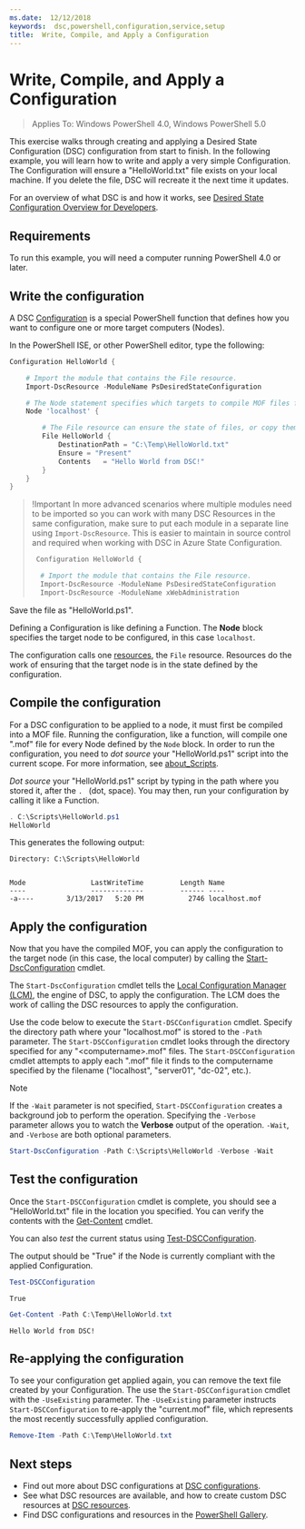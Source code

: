 ```yaml
---
ms.date:  12/12/2018
keywords:  dsc,powershell,configuration,service,setup
title:  Write, Compile, and Apply a Configuration
---
```

# Write, Compile, and Apply a Configuration

> Applies To: Windows PowerShell 4.0, Windows PowerShell 5.0

This exercise walks through creating and applying a Desired State Configuration (DSC) configuration from start to finish.
In the following example, you will learn how to write and apply a very simple Configuration. The Configuration will ensure a "HelloWorld.txt" file exists on your local machine. If you delete the file, DSC will recreate it the next time it updates.

For an overview of what DSC is and how it works, see [Desired State Configuration Overview for Developers](../overview/overview.md).

## Requirements

To run this example, you will need a computer running PowerShell 4.0 or later.

## Write the configuration

A DSC [Configuration](configurations.md) is a special PowerShell function that defines how you want to configure one or more target computers (Nodes).

In the PowerShell ISE, or other PowerShell editor, type the following:

```powershell
Configuration HelloWorld {

    # Import the module that contains the File resource.
    Import-DscResource -ModuleName PsDesiredStateConfiguration

    # The Node statement specifies which targets to compile MOF files for, when this configuration is executed.
    Node 'localhost' {

        # The File resource can ensure the state of files, or copy them from a source to a destination with persistent updates.
        File HelloWorld {
            DestinationPath = "C:\Temp\HelloWorld.txt"
            Ensure = "Present"
            Contents   = "Hello World from DSC!"
        }
    }
}
```

> !Important
> In more advanced scenarios where multiple modules need to be imported so you can work with many DSC Resources
> in the same configuration, make sure to put each module in a separate line using `Import-DscResource`.
> This is easier to maintain in source control and required when working with DSC in Azure State Configuration.
>
> ```powershell
>  Configuration HelloWorld {
>
>   # Import the module that contains the File resource.
>   Import-DscResource -ModuleName PsDesiredStateConfiguration
>   Import-DscResource -ModuleName xWebAdministration
>
> ```

Save the file as "HelloWorld.ps1".

Defining a Configuration is like defining a Function. The **Node** block specifies the target node to be configured, in this case `localhost`.

The configuration calls one [resources](../resources/resources.md), the `File` resource. Resources do the work of ensuring that the target node is in the state defined by the configuration.

## Compile the configuration

For a DSC configuration to be applied to a node, it must first be compiled into a MOF file.
Running the configuration, like a function, will compile one ".mof" file for every Node defined by the `Node` block.
In order to run the configuration, you need to *dot source* your "HelloWorld.ps1" script into the current scope.
For more information, see [about_Scripts](/powershell/module/microsoft.powershell.core/about/about_scripts?view=powershell-6#script-scope-and-dot-sourcing).

<!-- markdownlint-disable MD038 -->
*Dot source* your "HelloWorld.ps1" script by typing in the path where you stored it, after the `. ` (dot, space). You may then, run your configuration by calling it like a Function.
<!-- markdownlint-enable MD038 -->

```powershell
. C:\Scripts\HelloWorld.ps1
HelloWorld
```

This generates the following output:

```output
Directory: C:\Scripts\HelloWorld


Mode                LastWriteTime         Length Name
----                -------------         ------ ----
-a----        3/13/2017   5:20 PM           2746 localhost.mof
```

## Apply the configuration

Now that you have the compiled MOF, you can apply the configuration to the target node (in this case, the local computer) by calling the
[Start-DscConfiguration](/powershell/module/psdesiredstateconfiguration/start-dscconfiguration) cmdlet.

The `Start-DscConfiguration` cmdlet tells the [Local Configuration Manager (LCM)](../managing-nodes/metaConfig.md),
the engine of DSC, to apply the configuration.
The LCM does the work of calling the DSC resources to apply the configuration.

Use the code below to execute the `Start-DSCConfiguration` cmdlet. Specify the directory path where your "localhost.mof" is stored to the `-Path` parameter. The `Start-DSCConfiguration` cmdlet looks through the directory specified for any "\<computername\>.mof" files. The `Start-DSCConfiguration` cmdlet attempts to apply each ".mof" file it finds to the computername specified by the filename ("localhost", "server01", "dc-02", etc.).

> [!NOTE]
> If the `-Wait` parameter is not specified, `Start-DSCConfiguration` creates a background job to perform the operation. Specifying the `-Verbose` parameter allows you to watch the **Verbose** output of the operation. `-Wait`, and `-Verbose` are both optional parameters.

```powershell
Start-DscConfiguration -Path C:\Scripts\HelloWorld -Verbose -Wait
```

## Test the configuration

Once the `Start-DSCConfiguration` cmdlet is complete, you should see a "HelloWorld.txt" file in the location you specified. You can verify the contents with the [Get-Content](/powershell/module/microsoft.powershell.management/get-content) cmdlet.

You can also *test* the current status using [Test-DSCConfiguration](/powershell/module/psdesiredstateconfiguration/Test-DSCConfiguration).

The output should be "True" if the Node is currently compliant with the applied Configuration.

```powershell
Test-DSCConfiguration
```

```output
True
```

```powershell
Get-Content -Path C:\Temp\HelloWorld.txt
```

```output
Hello World from DSC!
```

## Re-applying the configuration

To see your configuration get applied again, you can remove the text file created by your Configuration. The use the `Start-DSCConfiguration` cmdlet with the `-UseExisting` parameter. The `-UseExisting` parameter instructs `Start-DSCConfiguration` to re-apply the "current.mof" file, which represents the most recently successfully applied configuration.

```powershell
Remove-Item -Path C:\Temp\HelloWorld.txt
```

## Next steps

- Find out more about DSC configurations at [DSC configurations](configurations.md).
- See what DSC resources are available, and how to create custom DSC resources at [DSC resources](../resources/resources.md).
- Find DSC configurations and resources in the [PowerShell Gallery](https://www.powershellgallery.com/).
